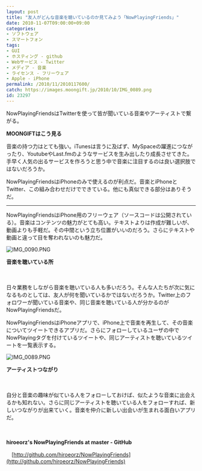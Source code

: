 ```yaml
---
layout: post
title: "友人がどんな音楽を聴いているのか見てみよう「NowPlayingFriends」"
date: 2010-11-07T09:00:00+09:00
categories:
- ソフトウェア
- スマートフォン
tags: 
- GUI
- ホスティング - github
- Webサービス - Twitter
- メディア - 音楽
- ライセンス - フリーウェア
- Apple - iPhone
permalink: /2010/11/2010117600/
catch: https://images.moongift.jp/2010/10/IMG_0089.png
id: 23297
---
```

  

NowPlayingFriendsはTwitterを使って皆が聞いている音楽やアーティストで繋がる。

  

**MOONGIFTはこう見る**

  

音楽の持つ力はとても強い。iTunesは言うに及ばず、MySpaceの躍進につながったり、YoutubeやLast.fmのようなサービスを生み出したり成長させてきた。手早く人気の出るサービスを作ろうと思う中で音楽に注目するのは良い選択肢ではないだろうか。

  

NowPlayingFriendsはiPhoneのみで使えるのが利点だ。音楽とiPhoneとTwitter、この組み合わせだけでできている。他にも真似できる部分はありそうだ。

  

* * *
  
  

NowPlayingFriendsはiPhone用のフリーウェア（ソースコードは公開されている）。音楽はコンテンツの魅力がとても高い。テキストよりは作成が難しいが、動画よりも手軽だ。その中間という立ち位置がいいのだろう。さらにテキストや動画と違って目を奪われないのも魅力だ。

  

![IMG_0090.PNG](https://images.moongift.jp/2010/10/IMG_0090.png)  
  
**音楽を聴いている所**

  

　

  

日々業務をしながら音楽を聴いている人も多いだろう。そんな人たちが次に気になるものとしては、友人が何を聞いているかではないだろうか。Twitter上のフォロワーが聞いている音楽や、同じ音楽を聴いている人が分かるのがNowPlayingFriendsだ。

  
<!--more-->

NowPlayingFriendsはiPhoneアプリで、iPhone上で音楽を再生して、その音楽についてツイートできるアプリだ。さらにフォローしているユーザの中でNowPlayingタグを付けているツイートや、同じアーティストを聴いているツイートを一覧表示する。

  

![IMG_0089.PNG](https://images.moongift.jp/2010/10/IMG_0089.png)  
  
**アーティストつながり**

  

　

  

自分と音楽の趣味が似ている人をフォローしておけば、似たような音楽に出会えるかも知れない。さらに同じアーティストを聴いている人をフォローすれば、新しいつながりが出来ていく。音楽を仲介に新しい出会いが生まれる面白いアプリだ。

  

　

  

**hiroeorz's NowPlayingFriends at master - GitHub**  
  
　[http://github.com/hiroeorz/NowPlayingFriends](http://github.com/hiroeorz/NowPlayingFriends)

  
